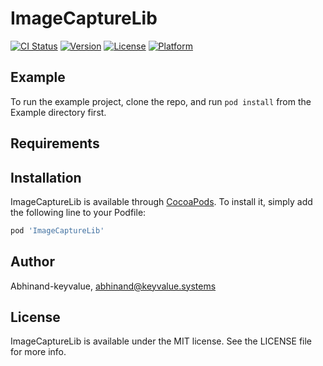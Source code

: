 # ImageCaptureLib

[![CI Status](https://img.shields.io/travis/Abhinand-keyvalue/ImageCaptureLib.svg?style=flat)](https://travis-ci.org/Abhinand-keyvalue/ImageCaptureLib)
[![Version](https://img.shields.io/cocoapods/v/ImageCaptureLib.svg?style=flat)](https://cocoapods.org/pods/ImageCaptureLib)
[![License](https://img.shields.io/cocoapods/l/ImageCaptureLib.svg?style=flat)](https://cocoapods.org/pods/ImageCaptureLib)
[![Platform](https://img.shields.io/cocoapods/p/ImageCaptureLib.svg?style=flat)](https://cocoapods.org/pods/ImageCaptureLib)

## Example

To run the example project, clone the repo, and run `pod install` from the Example directory first.

## Requirements

## Installation

ImageCaptureLib is available through [CocoaPods](https://cocoapods.org). To install
it, simply add the following line to your Podfile:

```ruby
pod 'ImageCaptureLib'
```

## Author

Abhinand-keyvalue, abhinand@keyvalue.systems

## License

ImageCaptureLib is available under the MIT license. See the LICENSE file for more info.
